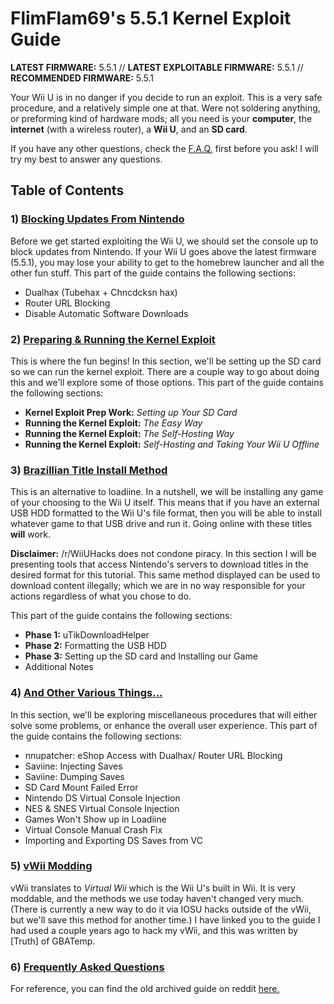 # FlimFlam69's 5.5.1 Kernel Exploit Guide

**LATEST FIRMWARE:** 5.5.1  //  **LATEST EXPLOITABLE FIRMWARE:** 5.5.1  //  **RECOMMENDED FIRMWARE:** 5.5.1


Your Wii U is in no danger if you decide to run an exploit. This is a very safe procedure, and a relatively simple one at that. Were not soldering anything, or preforming kind of hardware mods; all you need is your **computer**, the **internet** (with a wireless router), a **Wii U**, and an **SD card**.

If you have any other questions, check the [F.A.Q.](https://github.com/FlimFlam69/WiiUTutorial/blob/master/FAQ.md) first before you ask! I will try my best to answer any questions.

## **Table of Contents**

### 1) [Blocking Updates From Nintendo](https://github.com/FlimFlam69/WiiUTutorial/blob/master/BlockingUpdates.md)
  
Before we get started exploiting the Wii U, we should set the console up to block updates from Nintendo. If your Wii U goes above the latest firmware (5.5.1), you may lose your ability to get to the homebrew launcher and all the other fun stuff. This part of the guide contains the following sections:
  
* Dualhax (Tubehax + Chncdcksn hax)
* Router URL Blocking
* Disable Automatic Software Downloads

### 2) [Preparing & Running the Kernel Exploit](https://github.com/FlimFlam69/WiiUTutorial/blob/master/RUNKEXPLOIT.md)

This is where the fun begins! In this section, we'll be setting up the SD card so we can run the kernel exploit. There are a couple way to go about doing this and we'll explore some of those options. This part of the guide contains the following sections:
  
* **Kernel Exploit Prep Work:** *Setting up Your SD Card* 
* **Running the Kernel Exploit:** *The Easy Way* 
* **Running the Kernel Exploit:** *The Self-Hosting Way* 
* **Running the Kernel Exploit:** *Self-Hosting and Taking Your Wii U Offline* 

### 3) [Brazillian Title Install Method](https://github.com/FlimFlam69/WiiUTutorial/blob/master/ABrazilianWaysToDoThings.md)

This is an alternative to loadiine. In a nutshell, we will be installing any game of your choosing to the Wii U itself. This means that if you have an external USB HDD formatted to the Wii U's file format, then you will be able to install whatever game to that USB drive and run it. Going online with these titles **will** work.

**Disclaimer:** /r/WiiUHacks does not condone piracy. In this section I will be presenting tools that access Nintendo's servers to download titles in the desired format for this tutorial. This same method displayed can be used to download content illegally; which we are in no way responsible for your actions regardless of what you chose to do.

This part of the guide contains the following sections:

   * **Phase 1:** uTikDownloadHelper
   * **Phase 2:** Formatting the USB HDD
   * **Phase 3:** Setting up the SD card and Installing our Game
   * Additional Notes
   
### 4) [And Other Various Things...](https://github.com/FlimFlam69/WiiUTutorial/blob/master/Various.md)

In this section, we'll be exploring miscellaneous procedures that will either solve some problems, or enhance the overall user experience. This part of the guide contains the following sections:
   
   * nnupatcher: eShop Access with Dualhax/ Router URL Blocking
   * Saviine: Injecting Saves
   * Saviine: Dumping Saves
   * SD Card Mount Failed Error
   * Nintendo DS Virtual Console Injection
   * NES & SNES Virtual Console Injection
   * Games Won't Show up in Loadiine
   * Virtual Console Manual Crash Fix
   * Importing and Exporting DS Saves from VC

### 5) [vWii Modding](http://gbatemp.net/threads/simple-guide-to-install-cios-on-vwii-backup-nand-and-keys.339890/)

vWii translates to *Virtual Wii* which is the Wii U's built in Wii. It is very moddable, and the methods we use today haven't changed very much. (There is currently a new way to do it via IOSU hacks outside of the vWii, but we'll save this method for another time.) I have linked you to the guide I had used a couple years ago to hack my vWii, and this was written by [Truth] of GBATemp.

### 6) [Frequently Asked Questions](https://github.com/FlimFlam69/WiiUTutorial/blob/master/FAQ.md)

For reference, you can find the old archived guide on reddit [here.](https://www.reddit.com/r/WiiUHacks/comments/4i4rv7/flimflam69s_551_kernel_exploit_guide_and_other/)
